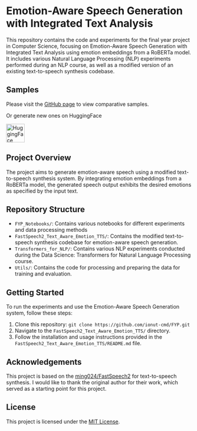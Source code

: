 # Emotion-Aware Speech Generation with Integrated Text Analysis

This repository contains the code and experiments for the final year project in Computer Science, focusing on Emotion-Aware Speech Generation with Integrated Text Analysis using emotion embeddings from a RoBERTa model. It includes various Natural Language Processing (NLP) experiments performed during an NLP course, as well as a modified version of an existing text-to-speech synthesis codebase.

## Samples

Please visit the [GitHub page](https://ionut-cmd.github.io/Emotion-Aware-TTS/) to view comparative samples.

Or generate new ones on HuggingFace

<a href="https://huggingface.co/spaces/Ionut-Bostan/Emotion_Aware_TTS">
    <img src="https://huggingface.co/front/assets/huggingface_logo-noborder.svg" alt="HuggingFace" width="50" height="auto"/>
</a>

## Project Overview

The project aims to generate emotion-aware speech using a modified text-to-speech synthesis system. By integrating emotion embeddings from a RoBERTa model, the generated speech output exhibits the desired emotions as specified by the input text.

## Repository Structure

- `FYP_Notebooks/`: Contains various notebooks for different experiments and data processing methods
- `FastSpeech2_Text_Aware_Emotion_TTS/`: Contains the modified text-to-speech synthesis codebase for emotion-aware speech generation.
- `Transformers_for_NLP/`: Contains various NLP experiments conducted during the Data Science: Transformers for Natural Language Processing course.
- `Utils/`: Contains the code for processing and preparing the data for training and evaluation.

## Getting Started

To run the experiments and use the Emotion-Aware Speech Generation system, follow these steps:

1. Clone this repository: `git clone https://github.com/ionut-cmd/FYP.git`
2. Navigate to the `FastSpeech2_Text_Aware_Emotion_TTS/` directory.
3. Follow the installation and usage instructions provided in the `FastSpeech2_Text_Aware_Emotion_TTS/README.md` file.

## Acknowledgements

This project is based on the [ming024/FastSpeech2](https://github.com/ming024/FastSpeech2.git) for text-to-speech synthesis. I would like to thank the original author for their work, which served as a starting point for this project.

## License

This project is licensed under the [MIT License](LICENSE).
